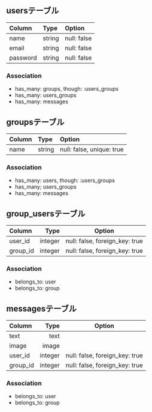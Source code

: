 ## usersテーブル
|Column|Type|Option|
|:-------|:------|:--------|
|name|string|null: false|
|email|string|null: false|
|password|string|null: false|
### Association
- has_many: groups, though: :users_groups
- has_many: users_groups
- has_many: messages

## groupsテーブル
|Column|Type|Option|
|:-------|:-----|:-------|
|name|string|null: false, unique: true|
### Association
- has_many: users, though: :users_groups
- has_many; users_groups
- has_many: messages

## group_usersテーブル
|Column|Type|Option|
|:-----------|------------:|:------------:|
|user_id|integer|null: false, foreign_key: true|
|group_id|integer|null: false, foreign_key: true|
### Association
- belongs_to: user
- belongs_to: group


## messagesテーブル
|Column|Type|Option|
|:-----------|------------:|:------------:|
|text|text||
|image|image||
|user_id|integer|null: false, foreign_key: true|
|group_id|integer|null: false, foreign_key: true|
### Association
- belongs_to: user
- belongs_to: group